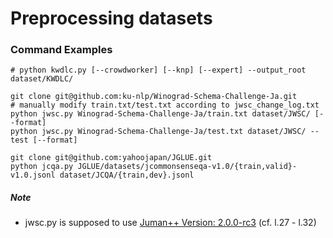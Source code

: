 # Preprocessing datasets

### Command Examples

```shell
# python kwdlc.py [--crowdworker] [--knp] [--expert] --output_root dataset/KWDLC/

git clone git@github.com:ku-nlp/Winograd-Schema-Challenge-Ja.git
# manually modify train.txt/test.txt according to jwsc_change_log.txt
python jwsc.py Winograd-Schema-Challenge-Ja/train.txt dataset/JWSC/ [--format]
python jwsc.py Winograd-Schema-Challenge-Ja/test.txt dataset/JWSC/ --test [--format]

git clone git@github.com:yahoojapan/JGLUE.git
python jcqa.py JGLUE/datasets/jcommonsenseqa-v1.0/{train,valid}-v1.0.jsonl dataset/JCQA/{train,dev}.jsonl
```

##### Note

- jwsc.py is supposed to use [Juman++ Version: 2.0.0-rc3](https://github.com/ku-nlp/jumanpp/releases/tag/v2.0.0-rc3) (cf. l.27 - l.32)
